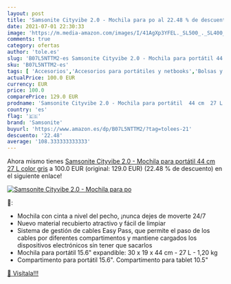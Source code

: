 ```yaml
---
layout: post
title: 'Samsonite Cityvibe 2.0 - Mochila para po al 22.48 % de descuento'
date: 2021-07-01 22:30:33
image: 'https://m.media-amazon.com/images/I/41AgXp3YFEL._SL500_._SL400_.jpg'
comments: true
category: ofertas
author: 'tole.es'
slug: 'B07L5NTTM2-es Samsonite Cityvibe 2.0 - Mochila para portátil 44 cm 27 L...'
sku: 'B07L5NTTM2-es'
tags: [ 'Accesorios','Accesorios para portátiles y netbooks','Bolsas y fundas para portátiles y netbooks','Informática','Mochilas para portátiles y netbooks','mochila','samsonite', ]
actualPrice: 100.0 EUR
currency: EUR
price: 100.0
comparePrice: 129.0 EUR
prodname: 'Samsonite Cityvibe 2.0 - Mochila para portátil  44 cm  27 L   color gris'
country: 'es'
flag: '🇪🇸'
brand: 'Samsonite'
buyurl: 'https://www.amazon.es/dp/B07L5NTTM2/?tag=tolees-21'
descuento: '22.48'
average: '108.333333333333'
---
```


Ahora mismo tienes [Samsonite Cityvibe 2.0 - Mochila para portátil  44 cm  27 L   color gris](https://www.amazon.es/dp/B07L5NTTM2/?tag=tolees-21) a 100.0 EUR (original: 129.0 EUR) (22.48 %  de descuento) en el siguiente enlace!

[![Samsonite Cityvibe 2.0 - Mochila para po](https://m.media-amazon.com/images/I/41AgXp3YFEL._SL500_._SL400_.jpg)](https://www.amazon.es/dp/B07L5NTTM2/?tag=tolees-21)

🔎:

- Mochila con cinta a nivel del pecho, ¡nunca dejes de moverte 24/7
- Nuevo material recubierto atractivo y fácil de limpiar
- Sistema de gestión de cables Easy Pass, que permite el paso de los cables por diferentes compartimentos y mantiene cargados los dispositivos electrónicos sin tener que sacarlos
- Mochila para portátil 15.6\" expandible: 30 x 19 x 44 cm - 27 L - 1,20 kg
- Compartimento para portátil 15.6\". Compartimento para tablet 10.5\"

[🛒 Visítala!!!](https://www.amazon.es/dp/B07L5NTTM2/?tag=tolees-21)
